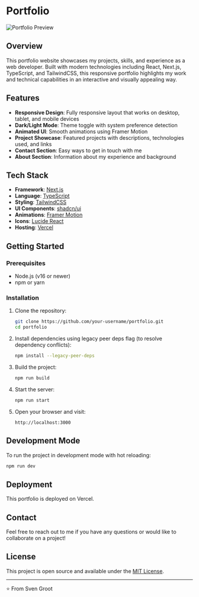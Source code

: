 # Portfolio 

![Portfolio Preview](public/preview.png)

## Overview

This portfolio website showcases my projects, skills, and experience as a web developer. Built with modern technologies including React, Next.js, TypeScript, and TailwindCSS, this responsive portfolio highlights my work and technical capabilities in an interactive and visually appealing way.

## Features

- **Responsive Design**: Fully responsive layout that works on desktop, tablet, and mobile devices
- **Dark/Light Mode**: Theme toggle with system preference detection
- **Animated UI**: Smooth animations using Framer Motion
- **Project Showcase**: Featured projects with descriptions, technologies used, and links
- **Contact Section**: Easy ways to get in touch with me
- **About Section**: Information about my experience and background

## Tech Stack

- **Framework**: [Next.js](https://nextjs.org/)
- **Language**: [TypeScript](https://www.typescriptlang.org/)
- **Styling**: [TailwindCSS](https://tailwindcss.com/)
- **UI Components**: [shadcn/ui](https://ui.shadcn.com/)
- **Animations**: [Framer Motion](https://www.framer.com/motion/)
- **Icons**: [Lucide React](https://lucide.dev/)
- **Hosting**: [Vercel](https://vercel.com/)

## Getting Started

### Prerequisites

- Node.js (v16 or newer)
- npm or yarn

### Installation

1. Clone the repository:
   ```bash
   git clone https://github.com/your-username/portfolio.git
   cd portfolio
   ```

2. Install dependencies using legacy peer deps flag (to resolve dependency conflicts):
   ```bash
   npm install --legacy-peer-deps
   ```

3. Build the project:
   ```bash
   npm run build
   ```

4. Start the server:
   ```bash
   npm run start
   ```

5. Open your browser and visit:
   ```
   http://localhost:3000
   ```

## Development Mode

To run the project in development mode with hot reloading:

```bash
npm run dev
```

## Deployment

This portfolio is deployed on Vercel. 


## Contact

Feel free to reach out to me if you have any questions or would like to collaborate on a project!

## License

This project is open source and available under the [MIT License](LICENSE).

---

⭐️ From Sven Groot
